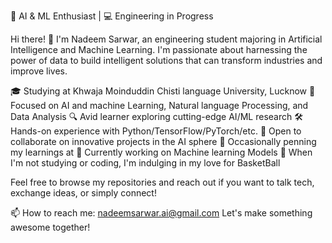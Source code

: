 
🤖 AI & ML Enthusiast | 💻 Engineering in Progress


Hi there! 👋 I'm Nadeem Sarwar, an engineering student majoring in Artificial Intelligence and Machine Learning. 
I'm passionate about harnessing the power of data to build intelligent solutions that can transform industries and improve lives.

🎓 Studying at Khwaja Moinduddin Chisti language University, Lucknow
🌟 Focused on AI and machine Learning, Natural language Processing, and Data Analysis
🔍 Avid learner exploring cutting-edge AI/ML research
🛠️ Hands-on experience with Python/TensorFlow/PyTorch/etc.
🤝 Open to collaborate on innovative projects in the AI sphere
📝 Occasionally penning my learnings at 
🔭 Currently working on Machine learning Models
🎨 When I'm not studying or coding, I'm indulging in my love for BasketBall

Feel free to browse my repositories and reach out if you want to talk tech, exchange ideas, or simply connect!

📫 How to reach me: nadeemsarwar.ai@gmail.com
Let's make something awesome together!

